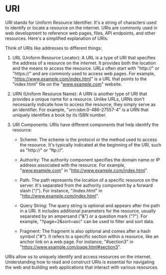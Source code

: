 # URI
URI stands for Uniform Resource Identifier. It's a string of characters used to identify or locate a resource on the internet. URIs are commonly used in web development to reference web pages, files, API endpoints, and other resources. Here's a simplified explanation of URIs:

Think of URIs like addresses to different things:

1. URL (Uniform Resource Locator): A URL is a type of URI that specifies the address of a resource on the internet. It provides both the location and the means to access the resource. URLs often start with "http://" or "https://" and are commonly used to access web pages. For example, "https://www.example.com/index.html" is a URL that points to the "index.html" file on the "www.example.com" website.

2. URN (Uniform Resource Name): A URN is another type of URI that provides a unique name for a resource. Unlike URLs, URNs don't necessarily indicate how to access the resource; they simply serve as an identifier. For example, "urn:isbn:0-486-27557-4" is a URN that uniquely identifies a book by its ISBN number.

3. URI Components: URIs have different components that help identify the resource:

   - Scheme: The scheme is the protocol or the method used to access the resource. It's typically indicated at the beginning of the URI, such as "http://" or "ftp://".
   
   - Authority: The authority component specifies the domain name or IP address associated with the resource. For example, "www.example.com" in "http://www.example.com/index.html".
   
   - Path: The path represents the location of a specific resource on the server. It's separated from the authority component by a forward slash ("/"). For instance, "/index.html" in "http://www.example.com/index.html".
   
   - Query String: The query string is optional and appears after the path in a URI. It includes additional parameters for the resource, usually separated by an ampersand ("&") or a question mark ("?"). For example, "?page=2&sort=asc" can be used to filter and sort data.
   
   - Fragment: The fragment is also optional and comes after a hash symbol ("#"). It refers to a specific section within a resource, like an anchor link on a web page. For instance, "#section3" in "https://www.example.com/page.html#section3".

URIs allow us to uniquely identify and access resources on the internet. Understanding how to read and construct URIs is essential for navigating the web and building web applications that interact with various resources.